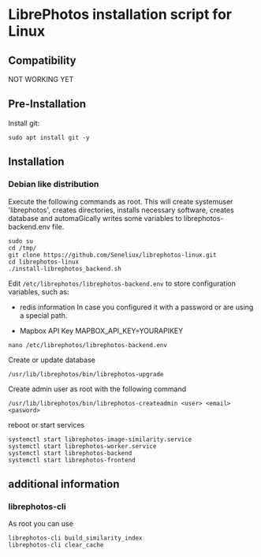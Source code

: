 # LibrePhotos installation script for Linux

## Compatibility
  NOT WORKING YET

## Pre-Installation

Install git:
~~~
sudo apt install git -y
~~~

## Installation

### Debian like distribution

Execute the following commands as root. This will create systemuser 'librephotos', creates directories, installs necessary software, creates database and automaGically writes some variables to librephotos-backend.env file.
~~~
sudo su
cd /tmp/
git clone https://github.com/Seneliux/librephotos-linux.git
cd librephotos-linux
./install-librephotos_backend.sh
~~~

Edit `/etc/librephotos/librephotos-backend.env` to store configuration variables, such as:

 - redis information
In case you configured it with a password or are using a special path.

 - Mapbox API Key
MAPBOX_API_KEY=YOURAPIKEY
 
~~~
nano /etc/librephotos/librephotos-backend.env
~~~

Create or update database
~~~
/usr/lib/librephotos/bin/librephotos-upgrade
~~~

Create admin user as root with the following command
~~~
/usr/lib/librephotos/bin/librephotos-createadmin <user> <email> <pasword>
~~~

reboot or start services
~~~
systemctl start librephotos-image-similarity.service
systemctl start librephotos-worker.service
systemctl start librephotos-backend
systemctl start librephotos-frontend
~~~

## additional information

### librephotos-cli

As root you can use

~~~
librephotos-cli build_similarity_index
librephotos-cli clear_cache
~~~
